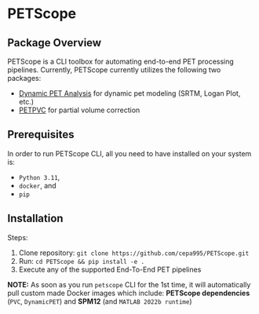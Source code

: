 # PETScope

## Package Overview
PETScope is a CLI toolbox for automating end-to-end PET processing pipelines. Currently, PETScope currently utilizes the following two packages:
- [Dynamic PET Analysis](https://github.com/bilgelm/dynamicpet) for dynamic pet modeling (SRTM, Logan Plot, etc.)
- [PETPVC](https://github.com/UCL/PETPVC) for partial volume correction

## Prerequisites
In order to run PETScope CLI, all you need to have installed on your system is:
- `Python 3.11`,
- `docker`, and
- `pip`

## Installation
Steps:
1. Clone repository: `git clone https://github.com/cepa995/PETScope.git`
2. Run: `cd PETScope && pip install -e .`
3. Execute any of the supported End-To-End PET pipelines

**NOTE:** As soon as you run `petscope` CLI for the 1st time, it will automatically pull custom made Docker images which include: **PETScope dependencies** (`PVC`, `DynamicPET`) and **SPM12** (and `MATLAB 2022b runtime`)
